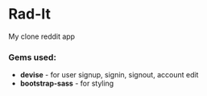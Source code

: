 # Rad-It
My clone reddit app

### Gems used:
- **devise** - for user signup, signin, signout, account edit
- **bootstrap-sass** - for styling
